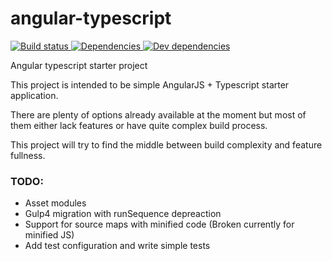# angular-typescript

<a href="https://travis-ci.org/Igogrek/angular-typescript">
  <img alt="Build status" src="https://travis-ci.org/Igogrek/angular-typescript.svg">
</a>
<a href="https://david-dm.org/igogrek/angular-typescript/">
  <img src="https://david-dm.org/igogrek/angular-typescript/status.svg" alt="Dependencies">
</a>
<a href="https://david-dm.org/igogrek/angular-typescript/#info=devDependencies">
  <img src="https://david-dm.org/igogrek/angular-typescript/dev-status.svg" alt="Dev dependencies">
</a>

Angular typescript starter project

This project is intended to be simple AngularJS + Typescript starter application.

There are plenty of options already available at the moment but most of them either lack features or have quite complex build process.

This project will try to find the middle between build complexity and feature fullness.

### TODO:
- Asset modules
- Gulp4 migration with runSequence depreaction
- Support for source maps with minified code (Broken currently for minified JS)
- Add test configuration and write simple tests
